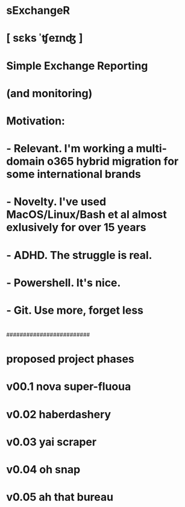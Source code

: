 # sExchangeR
#
# [ sɛks ˈʧeɪnʤ ]
# 
# Simple Exchange Reporting 
# (and monitoring)
#
# Motivation: 
# - Relevant. I'm working a multi-domain o365 hybrid migration for some international brands   
# - Novelty. I've used MacOS/Linux/Bash et al almost exlusively for over 15 years
# - ADHD. The struggle is real.
# - Powershell. It's nice.
# - Git. Use more, forget less
#


#########################
# proposed project phases
#
# v00.1     nova super-fluoua
# v0.02     haberdashery  
# v0.03     yai scraper
# v0.04     oh snap
# v0.05     ah that bureau
#